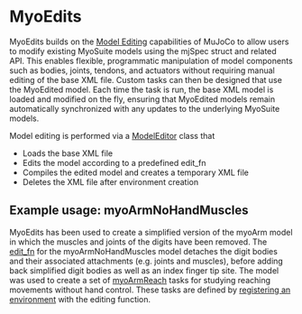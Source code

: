 # MyoEdits

MyoEdits builds on the [Model Editing](https://mujoco.readthedocs.io/en/stable/programming/modeledit.html)  capabilities of MuJoCo to allow users to modify existing MyoSuite models using the mjSpec struct and related API. 
This enables flexible, programmatic manipulation of model components such as bodies, joints, tendons, and actuators without requiring manual editing of the base XML file. 
Custom tasks can then be designed that use the MyoEdited model.
Each time the task is run, the base XML model is loaded and modified on the fly, ensuring that MyoEdited models remain automatically synchronized with any updates to the underlying MyoSuite models.

Model editing is performed via a [ModelEditor](https://github.com/jamesheald/myosuite/blob/main/myosuite/envs/myo/myoedits/model_editor.py) class that
- Loads the base XML file
- Edits the model according to a predefined edit_fn
- Compiles the edited model and creates a temporary XML file
- Deletes the XML file after environment creation

## Example usage: myoArmNoHandMuscles

MyoEdits has been used to create a simplified version of the myoArm model in which the muscles and joints of the digits have been removed.
The [edit_fn](https://github.com/jamesheald/myosuite/blob/ba330261b55f38846b115fbe04055e56bf3d3fc0/myosuite/envs/myo/myoedits/__init__.py#L19) for the myoArmNoHandMuscles model
detaches the digit bodies and their associated attachments (e.g. joints and muscles), before adding back simplified digit bodies as well as an index finger tip site.
The model was used to create a set of [myoArmReach](https://myosuite.readthedocs.io/en/latest/suite.html#arm-reach) tasks for studying reaching movements without hand control.
These tasks are defined by [registering an environment](https://github.com/jamesheald/myosuite/blob/ba330261b55f38846b115fbe04055e56bf3d3fc0/myosuite/envs/myo/myoedits/__init__.py#L82) with the editing function.
